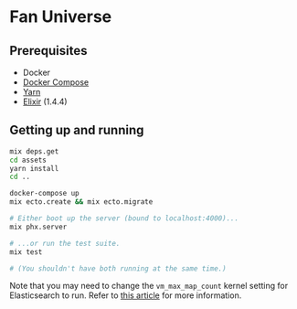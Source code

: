# Fan Universe

## Prerequisites

* Docker
* [Docker Compose](https://docs.docker.com/compose/install/)
* [Yarn](https://yarnpkg.com/en/docs/install)
* [Elixir](https://elixir-lang.org/install.html) (1.4.4)

## Getting up and running

```bash
mix deps.get
cd assets
yarn install
cd ..
```

```bash
docker-compose up
mix ecto.create && mix ecto.migrate

# Either boot up the server (bound to localhost:4000)...
mix phx.server

# ...or run the test suite.
mix test

# (You shouldn't have both running at the same time.)
```

Note that you may need to change the `vm_max_map_count`
kernel setting for Elasticsearch to run. Refer to [this article](https://www.elastic.co/guide/en/elasticsearch/reference/5.5/vm-max-map-count.html)
for more information.
